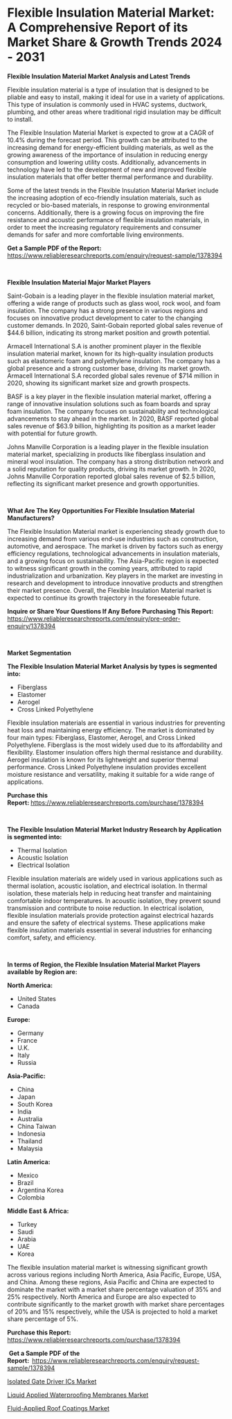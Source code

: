 <p><h1>Flexible Insulation Material Market: A Comprehensive Report of its Market Share & Growth Trends 2024 - 2031</h1></p><p><strong>Flexible Insulation Material Market Analysis and Latest Trends</strong></p>
<p><p>Flexible insulation material is a type of insulation that is designed to be pliable and easy to install, making it ideal for use in a variety of applications. This type of insulation is commonly used in HVAC systems, ductwork, plumbing, and other areas where traditional rigid insulation may be difficult to install.</p><p>The Flexible Insulation Material Market is expected to grow at a CAGR of 10.4% during the forecast period. This growth can be attributed to the increasing demand for energy-efficient building materials, as well as the growing awareness of the importance of insulation in reducing energy consumption and lowering utility costs. Additionally, advancements in technology have led to the development of new and improved flexible insulation materials that offer better thermal performance and durability.</p><p>Some of the latest trends in the Flexible Insulation Material Market include the increasing adoption of eco-friendly insulation materials, such as recycled or bio-based materials, in response to growing environmental concerns. Additionally, there is a growing focus on improving the fire resistance and acoustic performance of flexible insulation materials, in order to meet the increasing regulatory requirements and consumer demands for safer and more comfortable living environments.</p></p>
<p><strong>Get a Sample PDF of the Report:&nbsp;</strong> <a href="https://www.reliableresearchreports.com/enquiry/request-sample/1378394">https://www.reliableresearchreports.com/enquiry/request-sample/1378394</a></p>
<p>&nbsp;</p>
<p><strong>Flexible Insulation Material Major Market Players</strong></p>
<p><p>Saint-Gobain is a leading player in the flexible insulation material market, offering a wide range of products such as glass wool, rock wool, and foam insulation. The company has a strong presence in various regions and focuses on innovative product development to cater to the changing customer demands. In 2020, Saint-Gobain reported global sales revenue of $44.6 billion, indicating its strong market position and growth potential.</p><p>Armacell International S.A is another prominent player in the flexible insulation material market, known for its high-quality insulation products such as elastomeric foam and polyethylene insulation. The company has a global presence and a strong customer base, driving its market growth. Armacell International S.A recorded global sales revenue of $714 million in 2020, showing its significant market size and growth prospects.</p><p>BASF is a key player in the flexible insulation material market, offering a range of innovative insulation solutions such as foam boards and spray foam insulation. The company focuses on sustainability and technological advancements to stay ahead in the market. In 2020, BASF reported global sales revenue of $63.9 billion, highlighting its position as a market leader with potential for future growth.</p><p>Johns Manville Corporation is a leading player in the flexible insulation material market, specializing in products like fiberglass insulation and mineral wool insulation. The company has a strong distribution network and a solid reputation for quality products, driving its market growth. In 2020, Johns Manville Corporation reported global sales revenue of $2.5 billion, reflecting its significant market presence and growth opportunities.</p></p>
<p>&nbsp;</p>
<p><strong>What Are The Key Opportunities For Flexible Insulation Material Manufacturers?</strong></p>
<p><p>The Flexible Insulation Material market is experiencing steady growth due to increasing demand from various end-use industries such as construction, automotive, and aerospace. The market is driven by factors such as energy efficiency regulations, technological advancements in insulation materials, and a growing focus on sustainability. The Asia-Pacific region is expected to witness significant growth in the coming years, attributed to rapid industrialization and urbanization. Key players in the market are investing in research and development to introduce innovative products and strengthen their market presence. Overall, the Flexible Insulation Material market is expected to continue its growth trajectory in the foreseeable future.</p></p>
<p><strong>Inquire or Share Your Questions If Any Before Purchasing This Report:</strong> <a href="https://www.reliableresearchreports.com/enquiry/pre-order-enquiry/1378394">https://www.reliableresearchreports.com/enquiry/pre-order-enquiry/1378394</a></p>
<p>&nbsp;</p>
<p><strong>Market Segmentation</strong></p>
<p><strong>The Flexible Insulation Material Market Analysis by types is segmented into:</strong></p>
<p><ul><li>Fiberglass</li><li>Elastomer</li><li>Aerogel</li><li>Cross Linked Polyethylene</li></ul></p>
<p><p>Flexible insulation materials are essential in various industries for preventing heat loss and maintaining energy efficiency. The market is dominated by four main types: Fiberglass, Elastomer, Aerogel, and Cross Linked Polyethylene. Fiberglass is the most widely used due to its affordability and flexibility. Elastomer insulation offers high thermal resistance and durability. Aerogel insulation is known for its lightweight and superior thermal performance. Cross Linked Polyethylene insulation provides excellent moisture resistance and versatility, making it suitable for a wide range of applications.</p></p>
<p><strong>Purchase this Report:&nbsp;</strong><a href="https://www.reliableresearchreports.com/purchase/1378394">https://www.reliableresearchreports.com/purchase/1378394</a></p>
<p>&nbsp;</p>
<p><strong>The Flexible Insulation Material Market Industry Research by Application is segmented into:</strong></p>
<p><ul><li>Thermal Isolation</li><li>Acoustic Isolation</li><li>Electrical Isolation</li></ul></p>
<p><p>Flexible insulation materials are widely used in various applications such as thermal isolation, acoustic isolation, and electrical isolation. In thermal isolation, these materials help in reducing heat transfer and maintaining comfortable indoor temperatures. In acoustic isolation, they prevent sound transmission and contribute to noise reduction. In electrical isolation, flexible insulation materials provide protection against electrical hazards and ensure the safety of electrical systems. These applications make flexible insulation materials essential in several industries for enhancing comfort, safety, and efficiency.</p></p>
<p>&nbsp;</p>
<p><strong>In terms of Region, the Flexible Insulation Material Market Players available by Region are:</strong></p>
<p>
    <p> <strong> North America: </strong>
        <ul>
            <li>United States</li>
            <li>Canada</li>
        </ul>
        </p> 
    <p> <strong> Europe: </strong>
        <ul>
            <li>Germany</li>
            <li>France</li>
            <li>U.K.</li>
            <li>Italy</li>
            <li>Russia</li>
        </ul>
        </p> 
    <p> <strong> Asia-Pacific: </strong>
        <ul>
            <li>China</li>
            <li>Japan</li>
            <li>South Korea</li>
            <li>India</li>
            <li>Australia</li>
            <li>China Taiwan</li>
            <li>Indonesia</li>
            <li>Thailand</li>
            <li>Malaysia</li>
        </ul>
        </p> 
    <p> <strong> Latin America: </strong>
        <ul>
            <li>Mexico</li>
            <li>Brazil</li>
            <li>Argentina Korea</li>
            <li>Colombia</li>
        </ul>
        </p> 
    <p> <strong> Middle East & Africa: </strong>
        <ul>
            <li>Turkey</li>
            <li>Saudi</li>
            <li>Arabia</li>
            <li>UAE</li>
            <li>Korea</li>
        </ul>
    </p>
    </p>
<p><p>The flexible insulation material market is witnessing significant growth across various regions including North America, Asia Pacific, Europe, USA, and China. Among these regions, Asia Pacific and China are expected to dominate the market with a market share percentage valuation of 35% and 25% respectively. North America and Europe are also expected to contribute significantly to the market growth with market share percentages of 20% and 15% respectively, while the USA is projected to hold a market share percentage of 5%.</p></p>
<p><strong>Purchase this Report: </strong><a href="https://www.reliableresearchreports.com/purchase/1378394">https://www.reliableresearchreports.com/purchase/1378394</a></p>
<p>&nbsp;<strong>Get a Sample PDF of the Report:&nbsp;&nbsp;</strong><a href="https://www.reliableresearchreports.com/enquiry/request-sample/1378394">https://www.reliableresearchreports.com/enquiry/request-sample/1378394</a></p>
<p><strong></strong></p>
<p><p><a href="https://view.publitas.com/reportprime-1/isolated-gate-driver-ics-market-offer-valuable-insights-into-market-size-market-share-market-trends-and-projections-spanning-from-2023-to-2030/">Isolated Gate Driver ICs Market</a></p><p><a href="https://view.publitas.com/reportprime-1/insights-into-liquid-applied-waterproofing-membranes-market-size-analysing-market-share-trends-and-growth-from-2023-to-2030/">Liquid Applied Waterproofing Membranes Market</a></p><p><a href="https://view.publitas.com/reportprime-1/global-fluid-applied-roof-coatings-market-size-and-market-trends-insights-and-projections-from-2023-to-2030/">Fluid-Applied Roof Coatings Market</a></p></p>